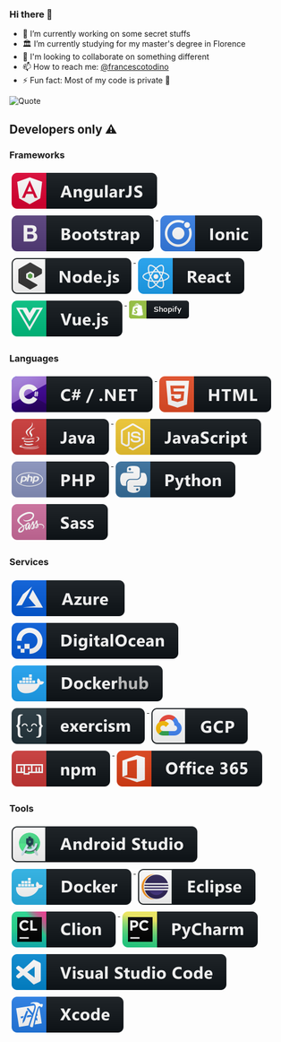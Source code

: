 ### Hi there 👋

- 🔭 I’m currently working on some secret stuffs
- 🏛 I’m currently studying for my master's degree in Florence
- 💬 I'm looking to collaborate on something different
- 📫 How to reach me: [@francescotodino](https://www.instagram.com/francescotodino/)
- ⚡ Fun fact: Most of my code is private 🙈

![Quote](https://github-readme-quotes.herokuapp.com/quote?theme=dark&quoteCategory=motivational)

##  Developers only ⚠️

### Frameworks 

<p align="left">
  <a href="#">
    <img src="img/frameworks/angular.svg" alt="angular" style="vertical-align:top; margin:6px 4px">
  </a>
  <a href="#">
    <img src="img/frameworks/bootstrap.svg" alt="bootstrap" style="vertical-align:top; margin:6px 4px">
  </a>
  <a href="#">
    <img src="img/frameworks/ionic.svg" alt="ionic" style="vertical-align:top; margin:6px 4px">
  </a>
  <a href="#">
    <img src="img/frameworks/nodejs.svg" alt="nodejs" style="vertical-align:top; margin:6px 4px">
  </a>
  <a href="#">
    <img src="img/frameworks/react.svg" alt="react" style="vertical-align:top; margin:6px 4px">
  </a>
  <a href="#">
    <img src="img/frameworks/vue.svg" alt="vue" style="vertical-align:top; margin:6px 4px">
  </a>
  <a href="#">
    <img src="img/frameworks/shopify.png" alt="shopify" style="vertical-align:top; margin:6px 4px">
  </a> 
</p>


### Languages 

<p align="left">
  <a href="#">
    <img src="img/languages/csharp_dotnet.svg" alt="csharp_dotnet" style="vertical-align:top; margin:6px 4px">
  </a>  
  <a href="#">
    <img src="img/languages/html.svg" alt="html" style="vertical-align:top; margin:6px 4px">
  </a>
  <a href="#">
    <img src="img/languages/java.svg" alt="java" style="vertical-align:top; margin:6px 4px">
  </a>
  <a href="#">
    <img src="img/languages/js.svg" alt="js" style="vertical-align:top; margin:6px 4px">
  </a>
  <a href="#">
    <img src="img/languages/php.svg" alt="php" style="vertical-align:top; margin:6px 4px">
  </a>
  <a href="#">
    <img src="img/languages/python.svg" alt="python" style="vertical-align:top; margin:6px 4px">
  </a>
  <a href="#">
    <img src="img/languages/sass.svg" alt="sass" style="vertical-align:top; margin:6px 4px">
  </a>  
</p>


### Services
<p align="left">
  <a href="#">
    <img src="img/services/azure.svg" alt="azure" style="vertical-align:top; margin:6px 4px">
  </a>
  <a href="#">
    <img src="img/services/digitalocean.svg" alt="digitalocean" style="vertical-align:top; margin:6px 4px">
  </a>
  <a href="#">
    <img src="img/services/dockerhub.svg" alt="dockerhub" style="vertical-align:top; margin:6px 4px">
  </a>
  <a href="#">
    <img src="img/services/excercism.svg" alt="excercism" style="vertical-align:top; margin:6px 4px">
  </a>
  <a href="#">
    <img src="img/services/gcp.svg" alt="gcp" style="vertical-align:top; margin:6px 4px">
  </a>
  <a href="#">
    <img src="img/services/npm.svg" alt="npm" style="vertical-align:top; margin:6px 4px">
  </a>
  <a href="#">
    <img src="img/services/office_365.svg" alt="office 365" style="vertical-align:top; margin:6px 4px">
  </a>
</p>


### Tools
<p align="left">
  <a href="#">
    <img src="img/tools/android_studio_colour.svg" alt="android_studio_colour" style="vertical-align:top; margin:6px 4px">
  </a>
  <a href="#">
    <img src="img/tools/docker.svg" alt="docker" style="vertical-align:top; margin:6px 4px">
  </a>
  <a href="#">
    <img src="img/tools/eclipse.svg" alt="eclipse" style="vertical-align:top; margin:6px 4px">
  </a>
  <a href="#">
    <img src="img/tools/jetbrains_clion.svg" alt="jetbrains_clion" style="vertical-align:top; margin:6px 4px">
  </a>
  <a href="#">
    <img src="img/tools/jetbrains_pycharm.svg" alt="jetbrains_pycharm" style="vertical-align:top; margin:6px 4px">
  </a>
  <a href="#">
    <img src="img/tools/visualstudio_code.svg" alt="visualstudio_code" style="vertical-align:top; margin:6px 4px">
  </a>
  <a href="#">
    <img src="img/tools/xcode.svg" alt="xcode" style="vertical-align:top; margin:6px 4px">
  </a>
</p>
